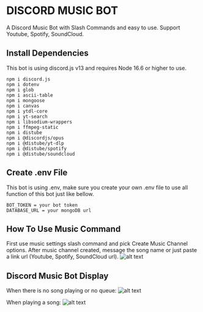 # DISCORD MUSIC BOT
A Discord Music Bot with Slash Commands and easy to use. Support Youtube, Spotify, SoundCloud.

## Install Dependencies
This bot is using discord.js v13 and requires Node 16.6 or higher to use.
```
npm i discord.js
npm i dotenv
npm i glob
npm i ascii-table
npm i mongoose
npm i canvas
npm i ytdl-core
npm i yt-search
npm i libsodium-wrappers
npm i ffmpeg-static
npm i distube
npm i @discordjs/opus
npm i @distube/yt-dlp
npm i @distube/spotify
npm i @distube/soundcloud
```

## Create .env File
This bot is using .env, make sure you create your own .env file to use all function of this bot just like bellow.
```
BOT_TOKEN = your bot token
DATABASE_URL = your mongoDB url
```

## How To Use Music Command
First use music settings slash command and pick Create Music Channel options. After music channel created, message the song name or just paste a link url (Youtube, Spotify, SoundCloud url).
![alt text](https://cdn.discordapp.com/attachments/914492895791308830/961015503537717279/unknown.png)

## Discord Music Bot Display
When there is no song playing or no queue:
![alt text](https://cdn.discordapp.com/attachments/872110032689459241/955369751272620032/unknown.png)

When playing a song:
![alt text](https://cdn.discordapp.com/attachments/872110032689459241/955370525151096862/unknown.png)